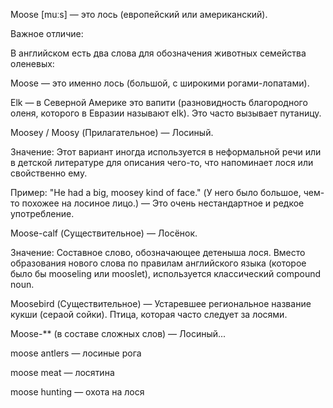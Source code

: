 Moose \[muːs] — это лось (европейский или американский).



Важное отличие:

В английском есть два слова для обозначения животных семейства оленевых:



Moose — это именно лось (большой, с широкими рогами-лопатами).



Elk — в Северной Америке это вапити (разновидность благородного оленя, которого в Евразии называют elk). Это часто вызывает путаницу.



Moosey / Moosy (Прилагательное) — Лосиный.



Значение: Этот вариант иногда используется в неформальной речи или в детской литературе для описания чего-то, что напоминает лося или свойственно ему.



Пример: "He had a big, moosey kind of face." (У него было большое, чем-то похожее на лосиное лицо.) — Это очень нестандартное и редкое употребление.



Moose-calf (Существительное) — Лосёнок.



Значение: Составное слово, обозначающее детеныша лося. Вместо образования нового слова по правилам английского языка (которое было бы mooseling или mooslet), используется классический compound noun.



Moosebird (Существительное) — Устаревшее региональное название кукши (сераой сойки). Птица, которая часто следует за лосями.



Moose-\*\* (в составе сложных слов) — Лосиный...



moose antlers — лосиные рога



moose meat — лосятина



moose hunting — охота на лося

